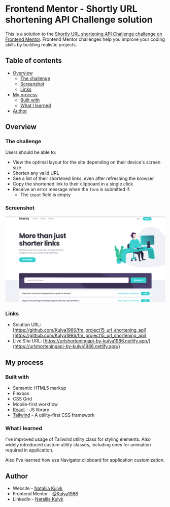 # Frontend Mentor - Shortly URL shortening API Challenge solution

This is a solution to the [Shortly URL shortening API Challenge challenge on Frontend Mentor](https://www.frontendmentor.io/challenges/url-shortening-api-landing-page-2ce3ob-G). Frontend Mentor challenges help you improve your coding skills by building realistic projects.

## Table of contents

- [Overview](#overview)
  - [The challenge](#the-challenge)
  - [Screenshot](#screenshot)
  - [Links](#links)
- [My process](#my-process)
  - [Built with](#built-with)
  - [What I learned](#what-i-learned)
- [Author](#author)

## Overview

### The challenge

Users should be able to:

- View the optimal layout for the site depending on their device's screen size
- Shorten any valid URL
- See a list of their shortened links, even after refreshing the browser
- Copy the shortened link to their clipboard in a single click
- Receive an error message when the `form` is submitted if:
  - The `input` field is empty

### Screenshot

![](./Screenshot.png)

### Links

- Solution URL: [https://github.com/Kulya1986/fm_project15_url_shortening_api](https://github.com/Kulya1986/fm_project15_url_shortening_api)
- Live Site URL: [https://urlshorteningapi-by-kulya1986.netlify.app/](https://urlshorteningapi-by-kulya1986.netlify.app/)

## My process

### Built with

- Semantic HTML5 markup
- Flexbox
- CSS Grid
- Mobile-first workflow
- [React](https://reactjs.org/) - JS library
- [Tailwind](https://tailwindcss.com/) - A utility-first CSS framework

### What I learned

I've improved usage of Tailwind utility class for styling elements. Also widely introduced custom utility classes, including ones for animation required in application.

Also I've learned how use Navigator.clipboard for application customization.

## Author

- Website - [Nataliia Kulyk](https://portfolio-page-sthy.onrender.com)
- Frontend Mentor - [@Kulya1986](https://www.frontendmentor.io/profile/Kulya1986)
- LinkedIn - [Nataliia Kulyk](https://www.linkedin.com/in/nataliia-kulyk-7305a5240/)

